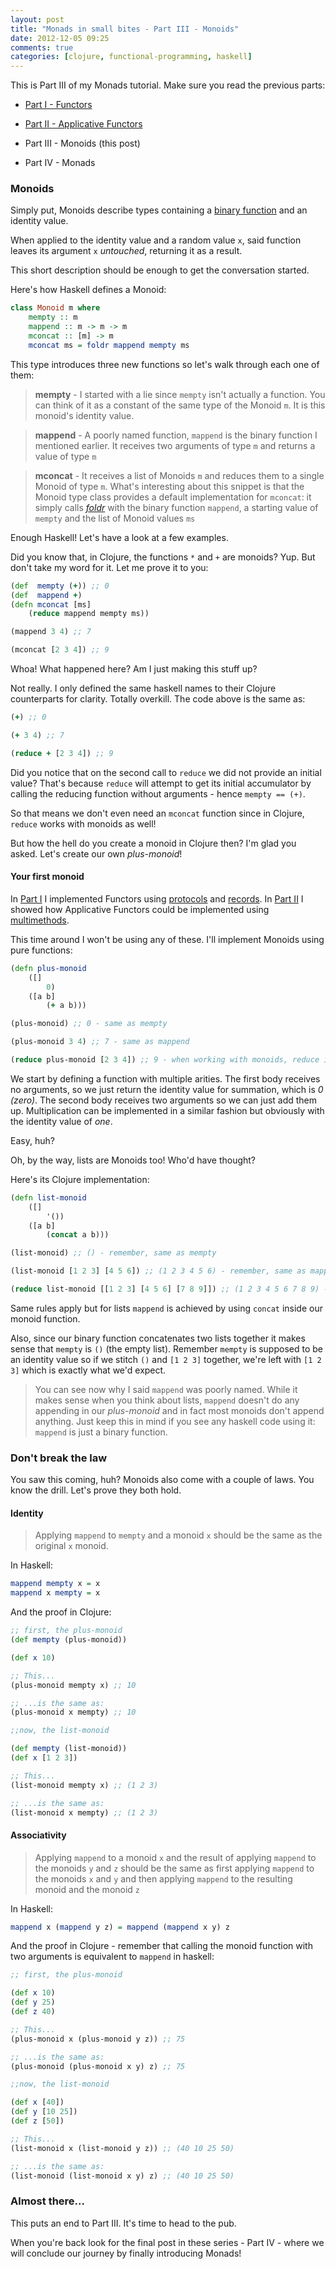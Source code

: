 ```yaml
---
layout: post
title: "Monads in small bites - Part III - Monoids"
date: 2012-12-05 09:25
comments: true
categories: [clojure, functional-programming, haskell]
---
```


This is Part III of my Monads tutorial. Make sure you read the previous parts:

* [Part I   - Functors](/2012/11/30/monads-in-small-bites-part-i-functors/)

* [Part II  - Applicative Functors](/2012/12/02/monads-in-small-bites-part-ii-applicative-functors/)

* Part III - Monoids (this post)

* Part IV  - Monads


### Monoids

Simply put, Monoids describe types containing a [binary function](http://en.wikipedia.org/wiki/Binary_function) and an identity value.

When applied to the identity value and a random value `x`, said function leaves its argument `x` *untouched*, returning it as a result.

This short description should be enough to get the conversation started.

Here's how Haskell defines a Monoid:

```haskell
class Monoid m where
    mempty :: m
    mappend :: m -> m -> m
    mconcat :: [m] -> m
    mconcat ms = foldr mappend mempty ms
```

This type introduces three new functions so let's walk through each one of them:

> **mempty** - I started with a lie since `mempty` isn't actually a function. You can think of it as a constant of the same type of the Monoid `m`. It is this monoid's identity value.


> **mappend** - A poorly named function, `mappend` is the binary function I mentioned earlier. It receives two arguments of type `m` and returns a value of type `m`

> **mconcat** - It receives a list of Monoids `m` and reduces them to a single Monoid of type `m`. What's interesting about this snippet is that the Monoid type class provides a default implementation for `mconcat`: it simply calls *[foldr](http://www.haskell.org/haskellwiki/Foldr_Foldl_Foldl')* with the binary function `mappend`, a starting value of `mempty` and the list of Monoid values `ms`

Enough Haskell! Let's have a look at a few examples.

Did you know that, in Clojure,  the functions `*` and `+` are monoids? Yup. But don't take my word for it. Let me prove it to you:

```clojure
(def  mempty (+)) ;; 0
(def  mappend +)
(defn mconcat [ms] 
    (reduce mappend mempty ms))

(mappend 3 4) ;; 7

(mconcat [2 3 4]) ;; 9
```

Whoa!  What happened here? Am I just making this stuff up?

Not really. I only defined the same haskell names to their Clojure counterparts for clarity. Totally overkill. The code above is the same as:

```clojure
(+) ;; 0

(+ 3 4) ;; 7

(reduce + [2 3 4]) ;; 9
```

Did you notice that on the second call to `reduce` we did not provide an initial value? That's because `reduce` will attempt to get its initial accumulator by calling the reducing function without arguments - hence `mempty == (+)`.

So that means we don't even need an `mconcat` function since in Clojure,  `reduce` works with monoids as well!

But how the hell do you create a monoid in Clojure then? I'm glad you asked. Let's create our own *plus-monoid*!

#### Your first monoid

In [Part I](/2012/11/30/monads-in-small-bites-part-i-functors/) I implemented Functors using [protocols](http://clojure.org/protocols) and [records](http://clojuredocs.org/clojure_core/clojure.core/defrecord). In [Part II](/2012/12/02/monads-in-small-bites-part-ii-applicative-functors/) I showed how Applicative Functors could be implemented using [multimethods](http://clojure.org/multimethods).

This time around I won't be using any of these. I'll implement Monoids using pure functions:

```clojure
(defn plus-monoid 
    ([]
        0)
    ([a b]
        (+ a b)))

(plus-monoid) ;; 0 - same as mempty

(plus-monoid 3 4) ;; 7 - same as mappend

(reduce plus-monoid [2 3 4]) ;; 9 - when working with monoids, reduce is the same as mconcat
```

We start by defining a function with multiple arities. The first body receives no arguments, so we just return the identity value for summation, which is *0 (zero)*. The second body receives two arguments so we can just add them up. Multiplication can be implemented in a similar fashion but obviously with the identity value of *one*.

Easy, huh?

Oh, by the way, lists are Monoids too! Who'd have thought?

Here's its Clojure implementation:

```clojure
(defn list-monoid 
    ([]
        '())
    ([a b]
        (concat a b)))

(list-monoid) ;; () - remember, same as mempty

(list-monoid [1 2 3] [4 5 6]) ;; (1 2 3 4 5 6) - remember, same as mappend

(reduce list-monoid [[1 2 3] [4 5 6] [7 8 9]]) ;; (1 2 3 4 5 6 7 8 9) - mconcat in action
```

Same rules apply but for lists `mappend` is achieved by using `concat` inside our monoid function. 

Also, since our binary function concatenates two lists together it makes sense that `mempty` is `()` (the empty list). Remember `mempty` is supposed to be an identity value so if we stitch `()` and `[1 2 3]` together, we're left with `[1 2 3]` which is exactly what we'd expect.

> You can see now why I said `mappend` was poorly named. While it makes sense when you think about lists, `mappend` doesn't do any appending in our *plus-monoid* and in fact most monoids don't append anything. Just keep this in mind if you see any haskell code using it: `mappend` is just a binary function.

### Don't break the law

You saw this coming, huh? Monoids also come with a couple of laws. You know the drill. Let's prove they both hold.

#### Identity

> Applying `mappend` to `mempty` and a monoid `x` should be the same as the original `x` monoid.

In Haskell:

```haskell
mappend mempty x = x
mappend x mempty = x
``` 

And the proof in Clojure:

```clojure
;; first, the plus-monoid
(def mempty (plus-monoid))

(def x 10)

;; This...
(plus-monoid mempty x) ;; 10

;; ...is the same as:
(plus-monoid x mempty) ;; 10

;;now, the list-monoid

(def mempty (list-monoid))
(def x [1 2 3])

;; This...
(list-monoid mempty x) ;; (1 2 3)

;; ...is the same as:
(list-monoid x mempty) ;; (1 2 3)
```

#### Associativity

> Applying `mappend` to a monoid `x` and the result of applying `mappend` to the monoids `y` and `z` should be the same as first applying `mappend` to the monoids `x` and `y` and then applying `mappend` to the resulting monoid and the monoid `z`


In Haskell:

```haskell
mappend x (mappend y z) = mappend (mappend x y) z
```

And the proof in Clojure - remember that calling the monoid function with two arguments is equivalent to `mappend` in haskell:

```clojure
;; first, the plus-monoid

(def x 10)
(def y 25)
(def z 40)

;; This...
(plus-monoid x (plus-monoid y z)) ;; 75

;; ...is the same as:
(plus-monoid (plus-monoid x y) z) ;; 75

;;now, the list-monoid

(def x [40])
(def y [10 25])
(def z [50])

;; This...
(list-monoid x (list-monoid y z)) ;; (40 10 25 50)

;; ...is the same as:
(list-monoid (list-monoid x y) z) ;; (40 10 25 50)
```


### Almost there...

This puts an end to Part III. It's time to head to the pub. 

When you're back look for the final post in these series - Part IV - where we will conclude our journey by finally introducing Monads!